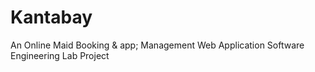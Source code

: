 # Kantabay
An Online Maid Booking & app; Management Web Application
Software Engineering Lab Project
